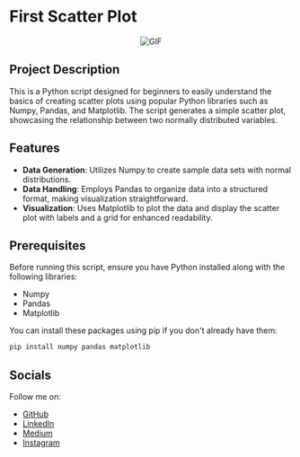 # First Scatter Plot

<p align="center">
  <img src="https://media1.giphy.com/media/v1.Y2lkPTc5MGI3NjExMzNtMXNsMjN3bG00bG1uenZ3eHFjOTdwcGQ3YTI2YmJsdWU2bTluYiZlcD12MV9pbnRlcm5hbF9naWZfYnlfaWQmY3Q9Zw/4rZA5D22301iMgrUNd/giphy.gif" alt="GIF">
</p>

## Project Description
This is a Python script designed for beginners to easily understand the basics of creating scatter plots using popular Python libraries such as Numpy, Pandas, and Matplotlib. The script generates a simple scatter plot, showcasing the relationship between two normally distributed variables.

## Features
- **Data Generation**: Utilizes Numpy to create sample data sets with normal distributions.
- **Data Handling**: Employs Pandas to organize data into a structured format, making visualization straightforward.
- **Visualization**: Uses Matplotlib to plot the data and display the scatter plot with labels and a grid for enhanced readability.

## Prerequisites
Before running this script, ensure you have Python installed along with the following libraries:
- Numpy
- Pandas
- Matplotlib

You can install these packages using pip if you don't already have them:
```bash
pip install numpy pandas matplotlib

```
## Socials

Follow me on:
- [GitHub](https://github.com/joshuasamuelnichols)
- [LinkedIn](https://www.linkedin.com/in/joshuasamuelnichols/)
- [Medium](https://medium.com/@joshuasamuelnichols)
- [Instagram](https://instagram.com/Nichols.Tech)
